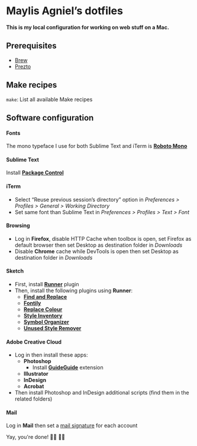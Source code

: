 # Maylis Agniel’s dotfiles
**This is my local configuration for working on web stuff on a Mac.**

## Prerequisites
- [Brew](https://brew.sh)
- [Prezto](https://github.com/sorin-ionescu/prezto)

## Make recipes
`make`: List all available Make recipes

## Software configuration

#### Fonts
The mono typeface I use for both Sublime Text and iTerm is [**Roboto Mono**](https://fonts.google.com/specimen/Roboto+Mono)

#### Sublime Text
Install [**Package Control**](https://packagecontrol.io/installation)

#### iTerm
- Select “Reuse previous session’s directory” option in *Preferences > Profiles > General > Working Directory*
- Set same font than Sublime Text in *Preferences > Profiles > Text > Font*

#### Browsing
* Log in **Firefox**, disable HTTP Cache when toolbox is open, set Firefox as default browser then set Desktop as destination folder in *Downloads*
* Disable **Chrome** cache while DevTools is open then set Desktop as destination folder in *Downloads*

#### Sketch
* First, install [**Runner**](https://sketchrunner.com) plugin
* Then, install the following plugins using **Runner**:
  * [**Find and Replace**](https://github.com/thierryc/Sketch-Find-And-Replace)
  * [**Fontily**](https://github.com/partyka1/Fontily)
  * [**Replace Colour**](https://github.com/lewishowles/sketch-replace-colour)
  * [**Style Inventory**](https://github.com/getflourish/Sketch-Style-Inventory)
  * [**Symbol Organizer**](https://github.com/sonburn/symbol-organizer)
  * [**Unused Style Remover**](https://github.com/sonburn/unused-style-remover)

#### Adobe Creative Cloud
* Log in then install these apps:
  * **Photoshop**
    * Install [**GuideGuide**](https://guideguide.me/documentation/) extension
  * **Illustrator**
  * **InDesign**
  * **Acrobat**
* Then install Photoshop and InDesign additional scripts (find them in the related folders)

#### Mail
Log in **Mail** then set a [mail signature](https://github.com/wearemd/wearemd_mail_signatures) for each account

Yay, you're done! 👏🏻 👏🏻

